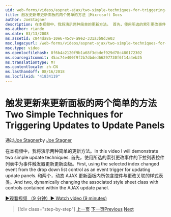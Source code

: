 ```yaml
---
uid: web-forms/videos/aspnet-ajax/two-simple-techniques-for-triggering-updates-to-update-panels
title: 触发更新来更新面板的两个简单的方法 |Microsoft Docs
author: JoeStagner
description: 在本视频中，我将演示两种简单的更新方法。 首先，使用所选的索引更改事件从下拉列表控件作为事件三角函数...
ms.author: riande
ms.date: 03/13/2008
ms.assetid: c844da8a-10e6-45c9-a9e2-331a3b8d3e03
msc.legacyurl: /web-forms/videos/aspnet-ajax/two-simple-techniques-for-triggering-updates-to-update-panels
msc.type: video
ms.openlocfilehash: 8f6b4a2120f9b1a68f3ebdef929d78c480172302
ms.sourcegitcommit: 45ac74e400f9f2b7dbded66297730f6f14a4eb25
ms.translationtype: MT
ms.contentlocale: zh-CN
ms.lasthandoff: 08/16/2018
ms.locfileid: "41834119"
---
```

<a name="two-simple-techniques-for-triggering-updates-to-update-panels"></a><span data-ttu-id="bbc92-104">触发更新来更新面板的两个简单的方法</span><span class="sxs-lookup"><span data-stu-id="bbc92-104">Two Simple Techniques for Triggering Updates to Update Panels</span></span>
====================
<span data-ttu-id="bbc92-105">通过[Joe Stagner](https://github.com/JoeStagner)</span><span class="sxs-lookup"><span data-stu-id="bbc92-105">by [Joe Stagner](https://github.com/JoeStagner)</span></span>

<span data-ttu-id="bbc92-106">在本视频中，我将演示两种简单的更新方法。</span><span class="sxs-lookup"><span data-stu-id="bbc92-106">In this video I will demonstrate two simple update techniques.</span></span> <span data-ttu-id="bbc92-107">首先，使用所选的索引更改事件的下拉列表控件列表中为事件触发器更新更新面板。</span><span class="sxs-lookup"><span data-stu-id="bbc92-107">First, using the selected index changed event from the drop down list control as an event trigger for updating update panels.</span></span> <span data-ttu-id="bbc92-108">和两个，动态 AJAX 更新面板内所包含控件与更改关联的样式表类。</span><span class="sxs-lookup"><span data-stu-id="bbc92-108">And two, dynamically changing the associated style sheet class with controls contained within the AJAX update panel.</span></span>

[<span data-ttu-id="bbc92-109">&#9654;观看视频 （9 分钟）</span><span class="sxs-lookup"><span data-stu-id="bbc92-109">&#9654; Watch video (9 minutes)</span></span>](https://channel9.msdn.com/Blogs/ASP-NET-Site-Videos/two-simple-techniques-for-triggering-updates-to-update-panels)

> [!div class="step-by-step"]
> <span data-ttu-id="bbc92-110">[上一页](how-do-i-retrieve-values-from-server-side-ajax-controls.md)
> [下一页](use-aspnet-ajax-cascading-drop-down-control-to-access-a-database.md)</span><span class="sxs-lookup"><span data-stu-id="bbc92-110">[Previous](how-do-i-retrieve-values-from-server-side-ajax-controls.md)
[Next](use-aspnet-ajax-cascading-drop-down-control-to-access-a-database.md)</span></span>
